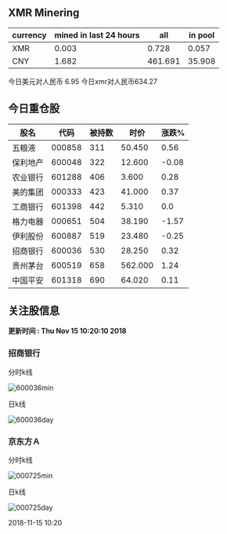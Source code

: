 ## XMR Minering

|currency|mined in last 24 hours|all|in pool|
|---|---|---|---|
|XMR|0.003|0.728|0.057|
|CNY|1.682|461.691|35.908|

今日美元对人民币 6.95	今日xmr对人民币634.27


## 今日重仓股 

|股名|代码|被持数|时价|涨跌%|
|---|---|---|---|---|
|五粮液|000858|311|50.450|0.56|
|保利地产|600048|322|12.600|-0.08|
|农业银行|601288|406|3.600|0.28|
|美的集团|000333|423|41.000|0.37|
|工商银行|601398|442|5.310|0.0|
|格力电器|000651|504|38.190|-1.57|
|伊利股份|600887|519|23.480|-0.25|
|招商银行|600036|530|28.250|0.32|
|贵州茅台|600519|658|562.000|1.24|
|中国平安|601318|690|64.020|0.11|

## 关注股信息
**更新时间 : Thu Nov 15 10:20:10 2018**
### 招商银行 
分时k线

![600036min](http://image.sinajs.cn/newchart/min/n/sh600036.gif)

日k线

![600036day](http://image.sinajs.cn/newchart/daily/n/sh600036.gif)

### 京东方Ａ 
分时k线

![000725min](http://image.sinajs.cn/newchart/min/n/sz000725.gif)

日k线

![000725day](http://image.sinajs.cn/newchart/daily/n/sz000725.gif)

2018-11-15 10:20